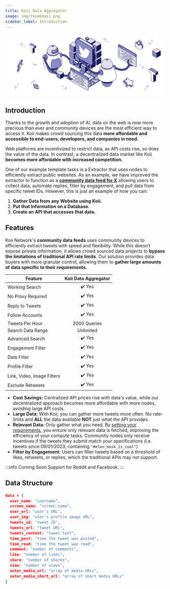```yaml
---
title: Koii Data Aggregator
image: img/thumbnail.png
sidebar_label: Introduction
---
```


<!--
We are just the marketplace for people to do these tasks. Templates are only there to help on how to write these tasks. We can’t be the ones directly doing
Framing it so its less scary
So how the template 
Extractor example but mainly not 
1. How its executed
2. How to make it private (encrypt the payload)
3. Database 
4. Less warning 
5. Backlinks relevant sections that explain things 
-->
![banner](./img/twittercrawler.svg)

## **Introduction**

Thanks to the growth and adoption of AI, data on the web is now more precious than ever and community devices are the most efficient way to access it. Koii makes crowd sourcing this data **more affordable and accessible to end-users, developers, and companies in need.**

Web platforms are incentivized to restrict data, as API costs rise, so does the value of the data. In contrast, a decentralized data market like Koii **becomes more affordable with increased competition.**

One of our example template tasks is a Extractor that uses nodes to efficiently extract public websites. As an example, we have improved the extractor to function as a [**community data feed for X**](https://github.com/somali0128/X-scraper) allowing users to collect data, automate replies, filter by engagement, and pull data from specific tweet IDs. However, this is just an example of how you can:

1. **Gather Data from any Website using Koii.**
2. **Put that Information on a Database.**
3. **Create an API that accesses that data.**

## **Features**

Koii Network's **community data feeds** uses community devices to efficiently extract tweets with speed and flexibility. While this doesn’t expose private information, it allows crowd sourced data projects to **bypass the limitations of traditional API rate limits**. Our solution provides data buyers with more granular control, allowing them to **gather large amounts of data specific to their requirements.**

| Feature                                           | Koii Data Aggregator |
|---------------------------------------------------|:--------------------:|
| Working Search                                    | ✔️  Yes               |
| No Proxy Required                                 | ✔️  Yes               | 
| Reply to Tweets                                   | ✔️  Yes               |
| Follow Accounts                                   | ✔️  Yes               |
| Tweets Per Hour                                   | 2000 Queries         |
| Search Data Range                                 |  Unlimited           |
| Advanced Search                                   | ✔️  Yes               |
| Engagement Filter                                 | ✔️  Yes               |
| Date Filter                                       | ✔️  Yes               |
| Profile Filter                                    | ✔️  Yes               |
| Link, Video, Image Filters                        | ✔️  Yes               |
| Exclude Retweets                                  | ✔️  Yes               |


- **Cost Savings:** Centralized API prices rise with data's value, while our decentralized approach becomes more affordable with more nodes, avoiding large API costs.
- **Large Data:** With Koii, you can gather more tweets more often. No rate-limits and **ALL** the data available **NOT** just what the API provides.
- **Relevant Data:** Only gather what you need. By [setting your requirements](/compute/aggregator/advancedsearch), you ensure only relevant data is fetched, improving the efficiency of your compute tasks. Community nodes only receive incentives if the tweets they submit match your specifications (i.e. tweets since 09/01/2023, containing `"#elon_musk_is_cool"`)
- **Filter by Engagement:** Users can filter tweets based on a threshold of likes, retweets, or replies, which the traditional APIs may not support.

:::info Coming Soon
Support for Reddit and Facebook.
:::

## **Data Structure**

```json
data = {
  user_name: "username",
  screen_name: "screen_name",
  user_url: "user's URL",
  user_img: "user's profile image URL",
  tweets_id: "tweet ID",
  tweets_url: "tweet URL",
  tweets_content: "tweet text",
  time_post: "time the tweet was posted",
  time_read: "time the tweet was read",
  comment: "number of comments",
  like: "number of likes",
  share: "number of shares",
  view: "number of views",
  outer_media_url: "array of media URLs",
  outer_media_short_url: "array of short media URLs"
}
```